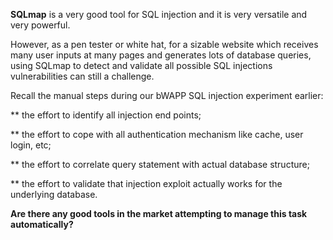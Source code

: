 **SQLmap** is a very good tool for SQL injection and it is very versatile and very powerful.

However, as a pen tester or white hat, for a sizable website which receives many user inputs at many pages and generates lots of database queries, using SQLmap to detect and validate all possible SQL injections vulnerabilities can still a challenge.

Recall the manual steps during our bWAPP SQL injection experiment earlier:

\*\* the effort to identify all injection end points;

\*\* the effort to cope with all authentication mechanism like cache, user login, etc;

\*\* the effort to correlate query statement with actual database structure;

\*\* the effort to validate that injection exploit actually works for the underlying database.

**Are there any good tools in the market attempting to manage this task automatically?**

